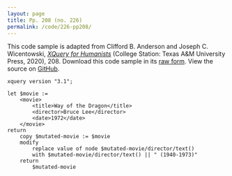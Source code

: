 ```yaml
---
layout: page
title: Pp. 208 (no. 226)
permalink: /code/226-pp208/
---
```


This code sample is adapted from Clifford B. Anderson and Joseph C. Wicentowski, 
[_XQuery for Humanists_](/) (College Station: Texas A&M University Press, 2020), 208. 
Download this code sample in its [raw form](/code/226-pp208/226-pp208.xq).
View the source on [GitHub](https://github.com/coding4humanists/xquery4humanists/blob/master/code/226-pp208/226-pp208.xq).

```xquery
xquery version "3.1";

let $movie :=
    <movie>
        <title>Way of the Dragon</title>
        <director>Bruce Lee</director>
        <date>1972</date>
    </movie>
return
    copy $mutated-movie := $movie
    modify
        replace value of node $mutated-movie/director/text()
        with $mutated-movie/director/text() || " (1940-1973)"
    return
        $mutated-movie
```  
